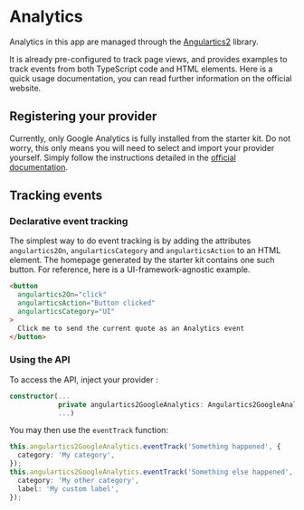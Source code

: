 # Analytics

Analytics in this app are managed through the [Angulartics2](https://github.com/angulartics/angulartics2) library.

It is already pre-configured to track page views, and provides examples to track events from both TypeScript code and HTML elements.
Here is a quick usage documentation, you can read further information on the official website.

## Registering your provider

Currently, only Google Analytics is fully installed from the starter kit.
Do not worry, this only means you will need to select and import your provider yourself.
Simply follow the instructions detailed in the [official documentation](https://github.com/angulartics/angulartics2#supported-providers).

## Tracking events

### Declarative event tracking

The simplest way to do event tracking is by adding the attributes `angulartics2On`, `angularticsCategory` and `angularticsAction` to an HTML element.
The homepage generated by the starter kit contains one such button.
For reference, here is a UI-framework-agnostic example.

```html
<button
  angulartics2On="click"
  angularticsAction="Button clicked"
  angularticsCategory="UI"
>
  Click me to send the current quote as an Analytics event
</button>
```

### Using the API

To access the API, inject your provider :

```typescript
constructor(...
            private angulartics2GoogleAnalytics: Angulartics2GoogleAnalytics,
            ...)
```

You may then use the `eventTrack` function:

```typescript
this.angulartics2GoogleAnalytics.eventTrack('Something happened', {
  category: 'My category',
});
this.angulartics2GoogleAnalytics.eventTrack('Something else happened', {
  category: 'My other category',
  label: 'My custom label',
});
```
